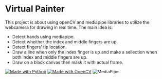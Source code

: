 # Virtual Painter

This project is about using openCV and mediapipe libraries to utilize the webcamera for drawing in real time.
The main idea is:

* Detect hands using mediapipe.
* Detect wheither the index and middle fingers are up.
* Detect fingers' tip location.
* Draw a line when only the index finger is up and make a sellection when both index and middle fingers are up.
* Draw on a black canvas then mask it with actual frame.


[![Made with Python](https://img.shields.io/badge/Made%20with%20-Python-red?style=for-the-badge&logo=python)](http://www.python.org/)
[![Made with OpenCV](https://img.shields.io/badge/Made%20with%20-openCv?style=for-the-badge&logo=openCV)](https://opencv.org/)
![MediaPipe](https://assets.codepen.io/5409376/internal/avatars/users/default.png?fit=crop&format=auto&height=512&version=1607020963&width=512)
